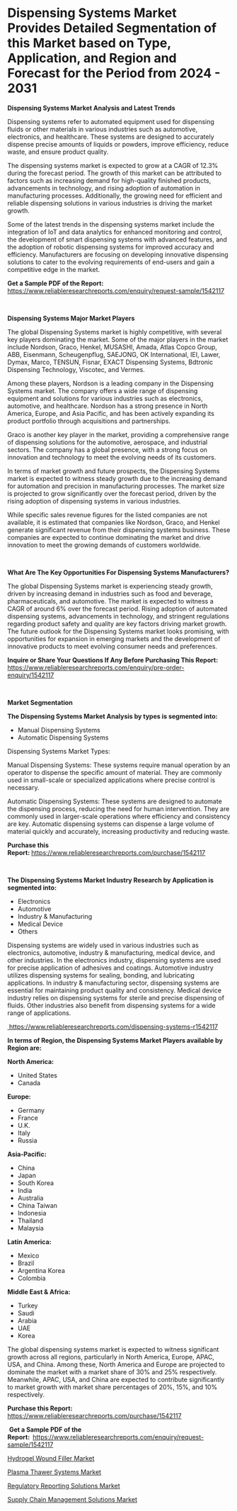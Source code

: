 <p><h1>Dispensing Systems Market Provides Detailed Segmentation of this Market based on Type, Application, and Region and Forecast for the Period from 2024 - 2031</h1></p><p><strong>Dispensing Systems Market Analysis and Latest Trends</strong></p>
<p><p>Dispensing systems refer to automated equipment used for dispensing fluids or other materials in various industries such as automotive, electronics, and healthcare. These systems are designed to accurately dispense precise amounts of liquids or powders, improve efficiency, reduce waste, and ensure product quality.</p><p>The dispensing systems market is expected to grow at a CAGR of 12.3% during the forecast period. The growth of this market can be attributed to factors such as increasing demand for high-quality finished products, advancements in technology, and rising adoption of automation in manufacturing processes. Additionally, the growing need for efficient and reliable dispensing solutions in various industries is driving the market growth.</p><p>Some of the latest trends in the dispensing systems market include the integration of IoT and data analytics for enhanced monitoring and control, the development of smart dispensing systems with advanced features, and the adoption of robotic dispensing systems for improved accuracy and efficiency. Manufacturers are focusing on developing innovative dispensing solutions to cater to the evolving requirements of end-users and gain a competitive edge in the market.</p></p>
<p><strong>Get a Sample PDF of the Report:&nbsp;</strong> <a href="https://www.reliableresearchreports.com/enquiry/request-sample/1542117">https://www.reliableresearchreports.com/enquiry/request-sample/1542117</a></p>
<p>&nbsp;</p>
<p><strong>Dispensing Systems Major Market Players</strong></p>
<p><p>The global Dispensing Systems market is highly competitive, with several key players dominating the market. Some of the major players in the market include Nordson, Graco, Henkel, MUSASHI, Amada, Atlas Copco Group, ABB, Eisenmann, Scheugenpflug, SAEJONG, OK International, IEI, Lawer, Dymax, Marco, TENSUN, Fisnar, EXACT Dispensing Systems, Bdtronic Dispensing Technology, Viscotec, and Vermes.</p><p>Among these players, Nordson is a leading company in the Dispensing Systems market. The company offers a wide range of dispensing equipment and solutions for various industries such as electronics, automotive, and healthcare. Nordson has a strong presence in North America, Europe, and Asia Pacific, and has been actively expanding its product portfolio through acquisitions and partnerships.</p><p>Graco is another key player in the market, providing a comprehensive range of dispensing solutions for the automotive, aerospace, and industrial sectors. The company has a global presence, with a strong focus on innovation and technology to meet the evolving needs of its customers.</p><p>In terms of market growth and future prospects, the Dispensing Systems market is expected to witness steady growth due to the increasing demand for automation and precision in manufacturing processes. The market size is projected to grow significantly over the forecast period, driven by the rising adoption of dispensing systems in various industries.</p><p>While specific sales revenue figures for the listed companies are not available, it is estimated that companies like Nordson, Graco, and Henkel generate significant revenue from their dispensing systems business. These companies are expected to continue dominating the market and drive innovation to meet the growing demands of customers worldwide.</p></p>
<p>&nbsp;</p>
<p><strong>What Are The Key Opportunities For Dispensing Systems Manufacturers?</strong></p>
<p><p>The global Dispensing Systems market is experiencing steady growth, driven by increasing demand in industries such as food and beverage, pharmaceuticals, and automotive. The market is expected to witness a CAGR of around 6% over the forecast period. Rising adoption of automated dispensing systems, advancements in technology, and stringent regulations regarding product safety and quality are key factors driving market growth. The future outlook for the Dispensing Systems market looks promising, with opportunities for expansion in emerging markets and the development of innovative products to meet evolving consumer needs and preferences.</p></p>
<p><strong>Inquire or Share Your Questions If Any Before Purchasing This Report:</strong> <a href="https://www.reliableresearchreports.com/enquiry/pre-order-enquiry/1542117">https://www.reliableresearchreports.com/enquiry/pre-order-enquiry/1542117</a></p>
<p>&nbsp;</p>
<p><strong>Market Segmentation</strong></p>
<p><strong>The Dispensing Systems Market Analysis by types is segmented into:</strong></p>
<p><ul><li>Manual Dispensing Systems</li><li>Automatic Dispensing Systems</li></ul></p>
<p><p>Dispensing Systems Market Types:</p><p>Manual Dispensing Systems: These systems require manual operation by an operator to dispense the specific amount of material. They are commonly used in small-scale or specialized applications where precise control is necessary.</p><p>Automatic Dispensing Systems: These systems are designed to automate the dispensing process, reducing the need for human intervention. They are commonly used in larger-scale operations where efficiency and consistency are key. Automatic dispensing systems can dispense a large volume of material quickly and accurately, increasing productivity and reducing waste.</p></p>
<p><strong>Purchase this Report:&nbsp;</strong><a href="https://www.reliableresearchreports.com/purchase/1542117">https://www.reliableresearchreports.com/purchase/1542117</a></p>
<p>&nbsp;</p>
<p><strong>The Dispensing Systems Market Industry Research by Application is segmented into:</strong></p>
<p><ul><li>Electronics</li><li>Automotive</li><li>Industry & Manufacturing</li><li>Medical Device</li><li>Others</li></ul></p>
<p><p>Dispensing systems are widely used in various industries such as electronics, automotive, industry & manufacturing, medical device, and other industries. In the electronics industry, dispensing systems are used for precise application of adhesives and coatings. Automotive industry utilizes dispensing systems for sealing, bonding, and lubricating applications. In industry & manufacturing sector, dispensing systems are essential for maintaining product quality and consistency. Medical device industry relies on dispensing systems for sterile and precise dispensing of fluids. Other industries also benefit from dispensing systems for a wide range of applications.</p></p>
<p><a href="https://www.reliableresearchreports.com/dispensing-systems-r1542117">&nbsp;https://www.reliableresearchreports.com/dispensing-systems-r1542117</a></p>
<p><strong>In terms of Region, the Dispensing Systems Market Players available by Region are:</strong></p>
<p>
    <p> <strong> North America: </strong>
        <ul>
            <li>United States</li>
            <li>Canada</li>
        </ul>
        </p> 
    <p> <strong> Europe: </strong>
        <ul>
            <li>Germany</li>
            <li>France</li>
            <li>U.K.</li>
            <li>Italy</li>
            <li>Russia</li>
        </ul>
        </p> 
    <p> <strong> Asia-Pacific: </strong>
        <ul>
            <li>China</li>
            <li>Japan</li>
            <li>South Korea</li>
            <li>India</li>
            <li>Australia</li>
            <li>China Taiwan</li>
            <li>Indonesia</li>
            <li>Thailand</li>
            <li>Malaysia</li>
        </ul>
        </p> 
    <p> <strong> Latin America: </strong>
        <ul>
            <li>Mexico</li>
            <li>Brazil</li>
            <li>Argentina Korea</li>
            <li>Colombia</li>
        </ul>
        </p> 
    <p> <strong> Middle East & Africa: </strong>
        <ul>
            <li>Turkey</li>
            <li>Saudi</li>
            <li>Arabia</li>
            <li>UAE</li>
            <li>Korea</li>
        </ul>
    </p>
    </p>
<p><p>The global dispensing systems market is expected to witness significant growth across all regions, particularly in North America, Europe, APAC, USA, and China. Among these, North America and Europe are projected to dominate the market with a market share of 30% and 25% respectively. Meanwhile, APAC, USA, and China are expected to contribute significantly to market growth with market share percentages of 20%, 15%, and 10% respectively.</p></p>
<p><strong>Purchase this Report: </strong><a href="https://www.reliableresearchreports.com/purchase/1542117">https://www.reliableresearchreports.com/purchase/1542117</a></p>
<p>&nbsp;<strong>Get a Sample PDF of the Report:&nbsp;&nbsp;</strong><a href="https://www.reliableresearchreports.com/enquiry/request-sample/1542117">https://www.reliableresearchreports.com/enquiry/request-sample/1542117</a></p>
<p><strong></strong></p>
<p><p><a href="https://www.linkedin.com/pulse/hydrogel-wound-filler-industry-analysis-report-its-market-size-bmufc">Hydrogel Wound Filler Market</a></p><p><a href="https://www.linkedin.com/pulse/plasma-thawer-systems-market-share-new-trends-analysis-its-mkkic">Plasma Thawer Systems Market</a></p><p><a href="https://github.com/graysonwolfe1913/Market-Research-Report-List-1/blob/main/regulatory-reporting-solutions-market.md">Regulatory Reporting Solutions Market</a></p><p><a href="https://github.com/lnamivez37/Market-Research-Report-List-1/blob/main/supply-chain-management-solutions-market.md">Supply Chain Management Solutions Market</a></p></p>